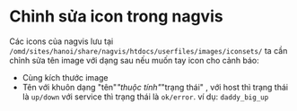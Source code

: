 # Chỉnh sửa icon trong nagvis

Các icons của nagvis lưu tại `/omd/sites/hanoi/share/nagvis/htdocs/userfiles/images/iconsets/` ta cần chỉnh sửa tên image với dạng sau nếu muốn tay icon cho cảnh báo:

- Cùng kích thước image
- Tên với khuôn dạng "tên"_"thuộc tính"_"trạng thái" , với host thì trạng thái là `up/down` với service thì trạng thái là `ok/error`.
ví dụ: `daddy_big_up`
